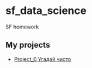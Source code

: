 # sf_data_science
SF homework

## My projects
* [Project_0 Угадай чисто](https://github.com/karishaniko/sf_data_science)
